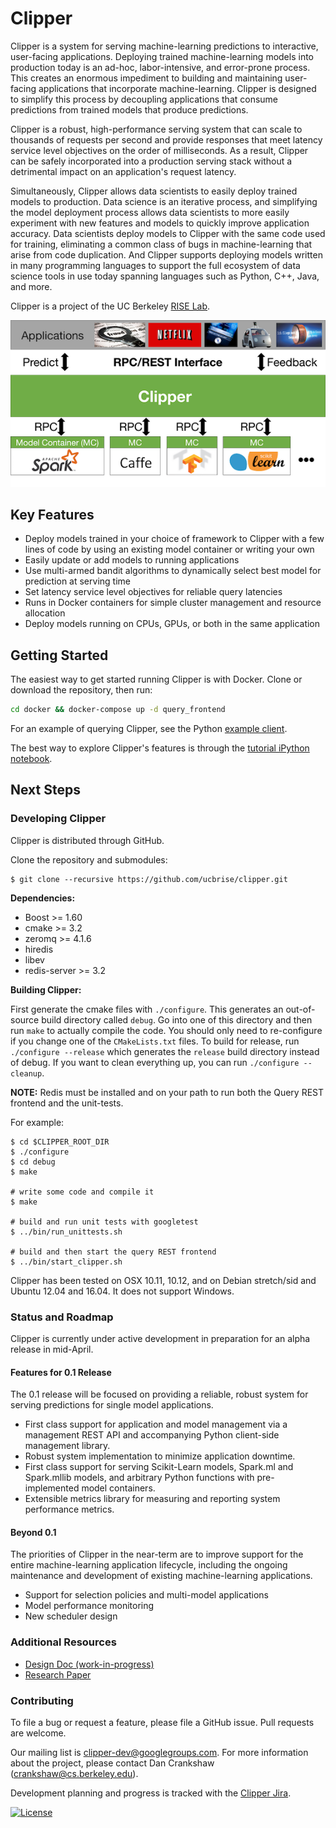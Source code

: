 # Clipper

Clipper is a system for serving machine-learning predictions to interactive, user-facing
applications. Deploying trained machine-learning models into production today is an ad-hoc,
labor-intensive, and error-prone process. This creates an enormous impediment to
building and maintaining user-facing applications that incorporate machine-learning.
Clipper is designed to simplify this process by decoupling applications that
consume predictions from trained models that produce predictions.

Clipper is a robust,
high-performance serving system that can scale to thousands of requests per second and provide
responses that meet latency service level objectives on the order of milliseconds.
As a result, Clipper can be safely incorporated into a production serving stack without a
detrimental impact on an application's request latency.

Simultaneously, Clipper allows data scientists to easily deploy trained models to production.
Data science is an iterative process, and simplifying the model deployment process allows
data scientists to more easily experiment with new features and models to quickly improve
application accuracy. Data scientists deploy models to Clipper with the same code used for
training, eliminating a common class of bugs in machine-learning that arise from code duplication.
And Clipper supports deploying models written in many programming languages to support the full
ecosystem of data science tools in use today spanning languages such as Python, C++, Java, and more.

Clipper is a project of the UC Berkeley [RISE Lab](https://rise.cs.berkeley.edu/).

![Clipper System Overview](images/clipper_arch.png)

## Key Features

+ Deploy models trained in your choice of framework to Clipper with a few lines of code by using an existing model container or writing your own
+ Easily update or add models to running applications
+ Use multi-armed bandit algorithms to dynamically select best model for prediction at serving time
+ Set latency service level objectives for reliable query latencies
+ Runs in Docker containers for simple cluster management and resource allocation
+ Deploy models running on CPUs, GPUs, or both in the same application

## Getting Started

The easiest way to get started running Clipper is with Docker. Clone
or download the repository, then run:

```sh
cd docker && docker-compose up -d query_frontend
```

For an example of querying Clipper, see the Python [example client](examples/basic_query/example_client.py).

The best way to explore Clipper's features is through the [tutorial iPython notebook](examples/cifar_demo/tutorial.ipynb).

## Next Steps

### Developing Clipper

Clipper is distributed through GitHub.

Clone the repository and submodules:
```
$ git clone --recursive https://github.com/ucbrise/clipper.git
```

__Dependencies:__

+ Boost >= 1.60
+ cmake >= 3.2
+ zeromq >= 4.1.6
+ hiredis
+ libev
+ redis-server >= 3.2


__Building Clipper:__

First generate the cmake files with `./configure`. This generates an out-of-source build directory called `debug`.
Go into one of this directory and then run `make` to actually
compile the code. You should only need to re-configure if you change one of the `CMakeLists.txt` files.
To build for release, run `./configure --release` which generates the `release` build directory instead of debug.
If you want to clean everything up, you can run `./configure --cleanup`.

__NOTE:__ Redis must be installed and on your path to run both the Query REST frontend and the unit-tests.

For example:
```
$ cd $CLIPPER_ROOT_DIR
$ ./configure
$ cd debug
$ make

# write some code and compile it
$ make

# build and run unit tests with googletest
$ ../bin/run_unittests.sh

# build and then start the query REST frontend
$ ../bin/start_clipper.sh
```

Clipper has been tested on OSX 10.11, 10.12, and on Debian stretch/sid and Ubuntu 12.04 and 16.04. It does not support Windows.

### Status and Roadmap

Clipper is currently under active development in preparation for an alpha release
in mid-April.

#### Features for 0.1 Release

The 0.1 release will be focused on providing a reliable, robust system for serving
predictions for single model applications.

+ First class support for application and model management via a management REST API and accompanying Python client-side management library.
+ Robust system implementation to minimize application downtime.
+ First class support for serving Scikit-Learn models, Spark.ml and Spark.mllib models,
  and arbitrary Python functions with pre-implemented model containers.
+ Extensible metrics library for measuring and reporting system performance metrics.


#### Beyond 0.1

The priorities of Clipper in the near-term are to improve support for the entire
machine-learning application lifecycle, including the ongoing maintenance and development
of existing machine-learning applications.

+ Support for selection policies and multi-model applications
+ Model performance monitoring
+ New scheduler design

### Additional Resources

+ [Design Doc (work-in-progress)](https://docs.google.com/document/d/1Ghc-CAKXzzRshSa6FlonFa5ttmtHRAqFwMg7vhuJakw/edit?usp=sharing)
+ [Research Paper](https://arxiv.org/abs/1612.03079)


### Contributing

To file a bug or request a feature, please file a GitHub issue. Pull requests are welcome.

Our mailing list is <clipper-dev@googlegroups.com>. For more information about the project, please contact Dan Crankshaw (<crankshaw@cs.berkeley.edu>).

Development planning and progress is tracked with the [Clipper Jira](https://clipper.atlassian.net/projects/CLIPPER/issues).

[![License](https://img.shields.io/badge/License-Apache%202.0-blue.svg)](https://opensource.org/licenses/Apache-2.0)
